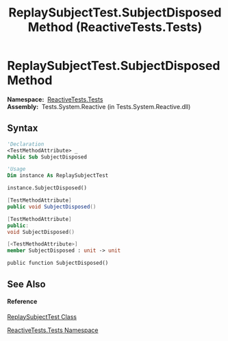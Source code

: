 ﻿---
title: ReplaySubjectTest.SubjectDisposed Method  (ReactiveTests.Tests)
TOCTitle: SubjectDisposed Method
ms:assetid: M:ReactiveTests.Tests.ReplaySubjectTest.SubjectDisposed
ms:mtpsurl: https://msdn.microsoft.com/en-us/library/reactivetests.tests.replaysubjecttest.subjectdisposed(v=VS.103)
ms:contentKeyID: 36620023
ms.date: 06/28/2011
mtps_version: v=VS.103
f1_keywords:
- ReactiveTests.Tests.ReplaySubjectTest.SubjectDisposed
dev_langs:
- CSharp
- JScript
- VB
- FSharp
- c++
---

# ReplaySubjectTest.SubjectDisposed Method

**Namespace:**  [ReactiveTests.Tests](hh289046\(v=vs.103\).md)  
**Assembly:**  Tests.System.Reactive (in Tests.System.Reactive.dll)

## Syntax

``` vb
'Declaration
<TestMethodAttribute> _
Public Sub SubjectDisposed
```

``` vb
'Usage
Dim instance As ReplaySubjectTest

instance.SubjectDisposed()
```

``` csharp
[TestMethodAttribute]
public void SubjectDisposed()
```

``` c++
[TestMethodAttribute]
public:
void SubjectDisposed()
```

``` fsharp
[<TestMethodAttribute>]
member SubjectDisposed : unit -> unit 
```

``` jscript
public function SubjectDisposed()
```

## See Also

#### Reference

[ReplaySubjectTest Class](hh303355\(v=vs.103\).md)

[ReactiveTests.Tests Namespace](hh289046\(v=vs.103\).md)

